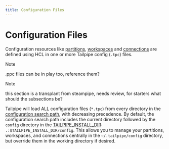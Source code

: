 ```yaml
---
title: Configuration Files
---
```


# Configuration Files

Configuration resources like [partitions](/docs/reference/config-files/connection), [workspaces](/docs/reference/config-files/workspace) and [connections](/docs/reference/config-files/connection) are defined using HCL in one or more Tailpipe config (`.tpc`) files.  

>[!NOTE]
> .ppc files can be in play too, reference them?

>[!NOTE]
> this section is a transplant from steampipe, needs review, for starters what should the subsections be?

Tailpipe will load ALL configuration files (`*.tpc`) from every directory in the [configuration search path](/docs/reference/env-vars/tailpipe_config_path), with decreasing precedence.  By default, the configuration search path includes the current directory followed by the `config` directory in the [TAILPIPE_INSTALL_DIR](/docs/reference/env-vars/tailpipe_install_dir): `.:$TAILPIPE_INSTALL_DIR/config`.  This allows you to manage your partitions, workspaces, and connections centrally in the `~/.tailpipe/config` directory, but override them in the working directory if desired.